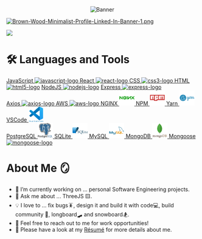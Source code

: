<div id="header" align="center">
  <img align="top" alt="Banner" src="https://i.postimg.cc/8PXmZ69P/Brown-Wood-Minimalist-Profile-Linked-In-Banner-1.png">
</div>

[![Brown-Wood-Minimalist-Profile-Linked-In-Banner-1.png](https://i.postimg.cc/8PXmZ69P/Brown-Wood-Minimalist-Profile-Linked-In-Banner-1.png)](https://postimg.cc/JGJXnGR9)

![](https://komarev.com/ghpvc/?username=maximumjpeg&color=red)

# :hammer_and_wrench: Languages and Tools
<p align="left">
<a href="https://developer.mozilla.org/en-US/docs/Web/JavaScript" target="_blank"> JavaScript <img src="https://camo.githubusercontent.com/9496882abd182958bcea4238ab44f7eb8928d7a4144c150f18f6c55ceb9b4490/68747470733a2f2f6564656e742e6769746875622e696f2f537570657254696e7949636f6e732f696d616765732f7376672f6a6176617363726970742e737667" alt="javascript-logo" width="40" height="40"/> </a>
<a href="https://reactjs.org/" target="_blank"> React <img src="https://camo.githubusercontent.com/98ce3f27aec475c03ad0441a7d4092f6b956814c7adc7f0049689dccedb82f1d/68747470733a2f2f6564656e742e6769746875622e696f2f537570657254696e7949636f6e732f696d616765732f7376672f72656163742e737667" alt="react-logo" width="40" height="40"/> </a>
<a href="https://developer.mozilla.org/en-US/docs/Web/CSS" target="_blank"> CSS <img src="https://upload.wikimedia.org/wikipedia/commons/d/d5/CSS3_logo_and_wordmark.svg" alt="css3-logo" width="40" height="40"/> </a>
<a href="https://developer.mozilla.org/en-US/docs/Web/HTML"> HTML <img src="https://upload.wikimedia.org/wikipedia/commons/6/61/HTML5_logo_and_wordmark.svg" alt="html5-logo" width="40" height="40"/></a>
<a href="https://nodejs.org/en/about/"> NodeJS <img src="https://upload.wikimedia.org/wikipedia/commons/d/d9/Node.js_logo.svg" alt="nodejs-logo" width="60" height="40"/></a>  
<a href="https://expressjs.com/" target="_blank"> Express <img src="https://iconape.com/wp-content/files/ep/370863/svg/370863.svg" alt="express-logo" width="60" height="40"/> </a><br/>
<a href="https://axios-http.com/" target="_blank"> Axios <img src="https://upload.wikimedia.org/wikipedia/commons/d/d1/Axios_%28computer_library%29_logo.svg" alt="axios-logo" width="60" height="30"/> </a>
<a href="https://aws.amazon.com/" target="_blank"> AWS <img src="https://upload.wikimedia.org/wikipedia/commons/9/93/Amazon_Web_Services_Logo.svg" alt="aws-logo" width="40" height="40"/> </a>
<a href="https://www.nginx.com/" target="_blank"> NGINX <img src="https://github.com/devicons/devicon/blob/master/icons/nginx/nginx-original.svg" alt="NGINX-logo" width="40" height="40"/> </a>  
<a href="https://www.npmjs.com/" target="_blank"> NPM <img src="https://github.com/devicons/devicon/blob/master/icons/npm/npm-original-wordmark.svg" alt="npm-logo" width="40" height="40"/> </a>
<a href="https://yarnpkg.com/" target="_blank"> Yarn <img src="https://github.com/devicons/devicon/blob/master/icons/yarn/yarn-original-wordmark.svg" alt="yarn-logo" width="40" height="40"/> </a>
<a href="https://code.visualstudio.com/" target="_blank"> VSCode <img src="https://github.com/devicons/devicon/blob/master/icons/vscode/vscode-original-wordmark.svg" alt="vs-code-logo" width="40" height="40"/> </a><br/>
<a href="https://www.postgresql.org/" target="_blank"> PostgreSQL <img src="https://github.com/devicons/devicon/blob/master/icons/postgresql/postgresql-original-wordmark.svg" alt="postgreSQL-logo" width="40" height="40"/> </a>
<a href="https://www.sqlite.org/index.html" target="_blank"> SQLite <img src="https://github.com/devicons/devicon/blob/master/icons/sqlite/sqlite-original-wordmark.svg" alt="sqlite-logo" width="40" height="40"/> </a>
<a href="https://www.mysql.com/" target="_blank"> MySQL <img src="https://github.com/devicons/devicon/blob/master/icons/mysql/mysql-original-wordmark.svg" alt="mySQL-logo" width="40" height="40"/> </a>
<a href="https://www.mongodb.com/" target="_blank"> MongoDB <img src="https://github.com/devicons/devicon/blob/master/icons/mongodb/mongodb-original-wordmark.svg" alt="mongodb-logo" width="40" height="40"/> </a>
<a href="https://mongoosejs.com/docs/queries.html" target="_blank"> Mongoose <img src="https://avatars.githubusercontent.com/u/7552965?s=200&v=4" alt="mongoose-logo" width="40" height="40"/> </a>

<!--
<a href="" target="_blank"> Technology <img src="" alt="" width="40" height="40"/> </a>
<a href="" target="_blank"> Technology <img src="" alt="" width="40" height="40"/> </a>
<a href="" target="_blank"> Technology <img src="" alt="" width="40" height="40"/> </a>
<a href="" target="_blank"> Technology <img src="" alt="" width="40" height="40"/> </a>
</p>
-->

# About Me 🪞

- 🔭 I’m currently working on ... personal Software Engineering projects.
- 💬 Ask me about ... ThreeJS 🟨.
- 💡  I love to ... fix bugs🪳, design it and build it with code💻, build community 🧱, longboard🛹 and snowboard🏂.
- 💬  Feel free to reach out to me for work opportunities!
- 🧩 Please have a look at my [Résumé](https://docs.google.com/document/d/130GmIfoSlNrXLfDUqZg4flTKDosYzRDJDVbWPKhUrpU/edit?usp=sharing) for more details about me.

 




<!--
**maximumjpeg/maximumjpeg** is a ✨ _special_ ✨ repository because its `README.md` (this file) appears on your GitHub profile.
-->
